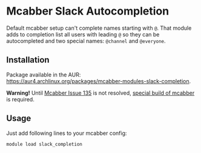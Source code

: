 Mcabber Slack Autocompletion
============================

Default mcabber setup can't complete names starting with `@`. That module adds
to completion list all users with leading `@` so they can be autocompleted and
two special names: `@channel` and `@everyone`.

## Installation

Package available in the AUR:
https://aur4.archlinux.org/packages/mcabber-modules-slack-completion.

**Warning!** Until [Mcabber Issue
135](https://bitbucket.org/McKael/mcabber-crew/issue/135/make-register_builtin_cat-exported)
is not resolved,
[special build of
mcabber](https://aur4.archlinux.org/packages/mcabber-crew-hg-extended) is
required.


## Usage

Just add following lines to your mcabber config:

```
module load slack_completion
```
